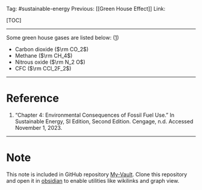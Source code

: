 Tag: #sustainable-energy 
Previous: [[Green House Effect]]
Link: 

[TOC]

---

Some green house gases are listed below: (<u>1</u>)

- Carbon dioxide ($\rm CO_2$)
- Methane ($\rm CH_4$)
- Nitrous oxide ($\rm N_2 O$)
- CFC ($\rm CCl_2F_2$)

---

# Reference

1. “Chapter 4: Environmental Consequences of Fossil Fuel Use.” In Sustainable Energy, SI Edition, Second Edition. Cengage, n.d. Accessed November 1, 2023.

---

# Note

This note is included in GitHub repository [My-Vault](https://github.com/LittleD3092/My-Vault.git). Clone this repository and open it in [obsidian](https://obsidian.md/) to enable utilities like wikilinks and graph view.